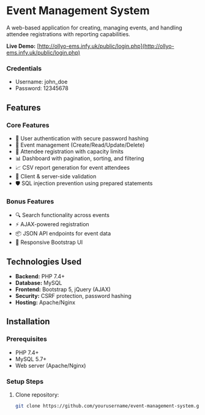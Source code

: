 # Event Management System

A web-based application for creating, managing events, and handling attendee registrations with reporting capabilities.

**Live Demo:** [http://ollyo-ems.infy.uk/public/login.php](http://ollyo-ems.infy.uk/public/login.php)

### Credentials

- Username: john_doe
- Password: 12345678

## Features

### Core Features

- 🔐 User authentication with secure password hashing
- 📅 Event management (Create/Read/Update/Delete)
- 📝 Attendee registration with capacity limits
- 📊 Dashboard with pagination, sorting, and filtering
- 📈 CSV report generation for event attendees
- 🎯 Client & server-side validation
- 🛡️ SQL injection prevention using prepared statements

### Bonus Features

- 🔍 Search functionality across events
- ⚡ AJAX-powered registration
- 📦 JSON API endpoints for event data
- 📱 Responsive Bootstrap UI

## Technologies Used

- **Backend:** PHP 7.4+
- **Database:** MySQL
- **Frontend:** Bootstrap 5, jQuery (AJAX)
- **Security:** CSRF protection, password hashing
- **Hosting:** Apache/Nginx

## Installation

### Prerequisites

- PHP 7.4+
- MySQL 5.7+
- Web server (Apache/Nginx)

### Setup Steps

1. Clone repository:
   ```bash
   git clone https://github.com/yourusername/event-management-system.git
   ```
